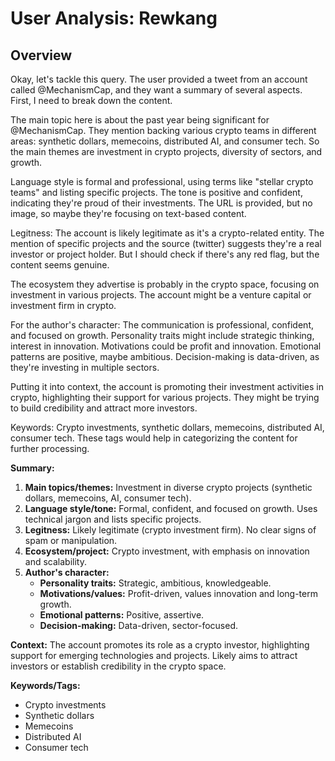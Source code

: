 # User Analysis: Rewkang

## Overview

<think>
Okay, let's tackle this query. The user provided a tweet from an account called @MechanismCap, and they want a summary of several aspects. First, I need to break down the content.

The main topic here is about the past year being significant for @MechanismCap. They mention backing various crypto teams in different areas: synthetic dollars, memecoins, distributed AI, and consumer tech. So the main themes are investment in crypto projects, diversity of sectors, and growth.

Language style is formal and professional, using terms like "stellar crypto teams" and listing specific projects. The tone is positive and confident, indicating they're proud of their investments. The URL is provided, but no image, so maybe they're focusing on text-based content.

Legitness: The account is likely legitimate as it's a crypto-related entity. The mention of specific projects and the source (twitter) suggests they're a real investor or project holder. But I should check if there's any red flag, but the content seems genuine.

The ecosystem they advertise is probably in the crypto space, focusing on investment in various projects. The account might be a venture capital or investment firm in crypto.

For the author's character: The communication is professional, confident, and focused on growth. Personality traits might include strategic thinking, interest in innovation. Motivations could be profit and innovation. Emotional patterns are positive, maybe ambitious. Decision-making is data-driven, as they're investing in multiple sectors.

Putting it into context, the account is promoting their investment activities in crypto, highlighting their support for various projects. They might be trying to build credibility and attract more investors.

Keywords: Crypto investments, synthetic dollars, memecoins, distributed AI, consumer tech. These tags would help in categorizing the content for further processing.
</think>

**Summary:**  
1. **Main topics/themes:** Investment in diverse crypto projects (synthetic dollars, memecoins, AI, consumer tech).  
2. **Language style/tone:** Formal, confident, and focused on growth. Uses technical jargon and lists specific projects.  
3. **Legitness:** Likely legitimate (crypto investment firm). No clear signs of spam or manipulation.  
4. **Ecosystem/project:** Crypto investment, with emphasis on innovation and scalability.  
5. **Author's character:**  
   - **Personality traits:** Strategic, ambitious, knowledgeable.  
   - **Motivations/values:** Profit-driven, values innovation and long-term growth.  
   - **Emotional patterns:** Positive, assertive.  
   - **Decision-making:** Data-driven, sector-focused.  

**Context:** The account promotes its role as a crypto investor, highlighting support for emerging technologies and projects. Likely aims to attract investors or establish credibility in the crypto space.  

**Keywords/Tags:**  
- Crypto investments  
- Synthetic dollars  
- Memecoins  
- Distributed AI  
- Consumer tech